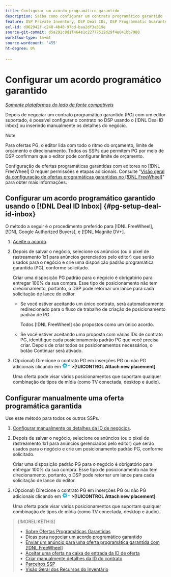 ```yaml
---
title: Configurar um acordo programático garantido
description: Saiba como configurar um contrato programático garantido (PG) que você negociou com um editor.
feature: DSP Private Inventory, DSP Deal IDs, DSP Programmatic Guaranteed Deals
exl-id: d962942f-c248-4b48-97bd-baa2df3a519e
source-git-commit: d5a291c8d1f464e1c22777512d29f4e041bb7988
workflow-type: tm+mt
source-wordcount: '455'
ht-degree: 0%

---
```


# Configurar um acordo programático garantido

*[Somente plataformas do lado da fonte compatíveis](programmatic-guaranteed-about.md)*

Depois de negociar um contrato programático garantido (PG) com um editor suportado, é possível configurar o contrato no DSP usando o [!DNL Deal ID inbox] ou inserindo manualmente os detalhes do negócio.

>[!NOTE]
>
> Para ofertas PG, o editor lida com todo o ritmo do orçamento, limite de orçamento e direcionamento. Todos os SSPs que permitem PG por meio de DSP confirmam que o editor pode configurar limite de orçamento.
>
> Configuração de ofertas programáticas garantidas com editores no [!DNL FreeWheel] O requer permissões e etapas adicionais. Consulte &quot;[Visão geral da configuração de ofertas programáticas garantidas no [!DNL FreeWheel]](freewheel-overview.md)&quot; para obter mais informações.

## Configurar um acordo programático garantido usando o [!DNL Deal ID Inbox] {#pg-setup-deal-id-inbox}

O método a seguir é o procedimento preferido para [!DNL FreeWheel], [!DNL Google Authorized Buyers], e [!DNL Magnite DV+].

1. [Aceite o acordo](deal-id-inbox-accept.md).

1. Depois de salvar o negócio, selecione os anúncios (ou o pixel de rastreamento 1x1 para anúncios gerenciados pelo editor) que serão usados para o negócio e crie uma disposição padrão programática garantida (PG), conforme solicitado.

   Criar uma disposição PG padrão para o negócio é obrigatório para entregar 100% da sua compra. Esse tipo de posicionamento não tem direcionamento, portanto, o DSP pode retornar um lance para cada solicitação de lance do editor.

   * Se você estiver aceitando um único contrato, será automaticamente redirecionado para o fluxo de trabalho de criação de posicionamento padrão de PG.

     Todos [!DNL FreeWheel] são propostos como um único acordo.

   * Se você estiver aceitando uma proposta com várias IDs de contrato PG, identifique cada posicionamento padrão PG que você precisa criar. Depois de criar todos os posicionamentos necessários, o botão Continuar será ativado.

1. (Opcional) Direcione o contrato PG em inserções PG ou não PG adicionais clicando em ![Menu Opções](/help/dsp/assets/options-menu.png) **>[!UICONTROL Attach new placement]**.

   Uma oferta pode visar vários posicionamentos que suportam qualquer combinação de tipos de mídia (como TV conectada, desktop e áudio).

## Configurar manualmente uma oferta programática garantida

Use este método para todos os outros SSPs.

1. [Configurar manualmente os detalhes da ID de negócios](deal-id-create.md).

1. Depois de salvar o negócio, selecione os anúncios (ou o pixel de rastreamento 1x1 para anúncios gerenciados pelo editor) que serão usados para o negócio e crie um posicionamento padrão PG, conforme solicitado.

   Criar uma disposição padrão PG para o negócio é obrigatório para entregar 100% da sua compra. Esse tipo de posicionamento não tem direcionamento, portanto, o DSP pode retornar um lance para cada solicitação de lance do editor.

1. (Opcional) Direcione o contrato PG em inserções PG ou não PG adicionais clicando em ![Menu Opções](/help/dsp/assets/options-menu.png) **>[!UICONTROL Attach new placement]**.

   Uma oferta pode visar vários posicionamentos que suportam qualquer combinação de tipos de mídia (como TV conectada, desktop e áudio).

>[!MORELIKETHIS]
>
>* [Sobre Ofertas Programáticas Garantidas](programmatic-guaranteed-about.md)
>* [Dicas para negociar um acordo programático garantido](/help/dsp/inventory/programmatic-guaranteed-tips.md)
>* [Enviar um anúncio para uma oferta programática garantida com [!DNL FreeWheel]](freewheel-submit.md)
>* [Aceitar uma oferta na caixa de entrada da ID de oferta](deal-id-inbox-accept.md)
>* [Criar manualmente detalhes da ID do contrato](deal-id-create.md)
>* [Parceiros SSP](ssp-partners.md)
>* [Visão Geral dos Recursos do Inventário](inventory-overview.md)
